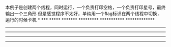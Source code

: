 本例子是创建两个线程，同时运行，一个负责打印空格，一个负责打印星号，最终输出一个三角形
但是感觉程序不太好，单纯用一个flag标识在两个线程中切换，运行的时候卡机
          *
         ***
        *****
       *******
      *********
     ***********
    *************
   ***************
  *****************
 *******************
*********************
